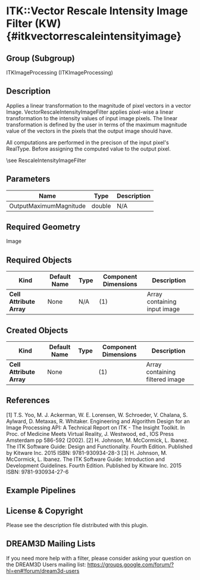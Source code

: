ITK::Vector Rescale Intensity Image Filter (KW) {#itkvectorrescaleintensityimage}
========================

## Group (Subgroup) ##

ITKImageProcessing (ITKImageProcessing)

## Description ##

Applies a linear transformation to the magnitude of pixel vectors in a vector Image. VectorRescaleIntensityImageFilter applies pixel-wise a linear transformation to the intensity values of input image pixels. The linear transformation is
defined by the user in terms of the maximum magnitude value of the vectors in the pixels that the output image should have.

All computations are performed in the precison of the input pixel's RealType. Before assigning the computed value to the output pixel.

\see RescaleIntensityImageFilter

## Parameters ##

| Name | Type | Description |
|------|------|-------------|
| OutputMaximumMagnitude | double| N/A |


## Required Geometry ##

Image

## Required Objects ##

| Kind | Default Name | Type | Component Dimensions | Description |
|------|--------------|------|----------------------|-------------|
| **Cell Attribute Array** | None | N/A | (1)  | Array containing input image

## Created Objects ##

| Kind | Default Name | Type | Component Dimensions | Description |
|------|--------------|------|----------------------|-------------|
| **Cell Attribute Array** | None |  | (1)  | Array containing filtered image

## References ##

[1] T.S. Yoo, M. J. Ackerman, W. E. Lorensen, W. Schroeder, V. Chalana, S. Aylward, D. Metaxas, R. Whitaker. Engineering and Algorithm Design for an Image Processing API: A Technical Report on ITK - The Insight Toolkit. In Proc. of Medicine Meets Virtual Reality, J. Westwood, ed., IOS Press Amsterdam pp 586-592 (2002). 
[2] H. Johnson, M. McCormick, L. Ibanez. The ITK Software Guide: Design and Functionality. Fourth Edition. Published by Kitware Inc. 2015 ISBN: 9781-930934-28-3
[3] H. Johnson, M. McCormick, L. Ibanez. The ITK Software Guide: Introduction and Development Guidelines. Fourth Edition. Published by Kitware Inc. 2015 ISBN: 9781-930934-27-6

## Example Pipelines ##



## License & Copyright ##

Please see the description file distributed with this plugin.

## DREAM3D Mailing Lists ##

If you need more help with a filter, please consider asking your question on the DREAM3D Users mailing list:
https://groups.google.com/forum/?hl=en#!forum/dream3d-users

